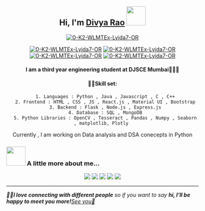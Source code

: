 <h2 align = "center"> Hi, I'm <a href = "https://divyarao0712.netlify.app/"> Divya Rao</a> <img src="https://media.giphy.com/media/mGcNjsfWAjY5AEZNw6/giphy.gif" width="50"></h2>

<p align = "center">
<a href='https://postimages.org/' target='_blank'><img src='https://i.postimg.cc/QxbWjZQ2/0-K2-WLMTEx-Lyida7-OR.gif' border='0' alt='0-K2-WLMTEx-Lyida7-OR'/></a>
</p>


<div align = "center">
 
<a href = "mailto:dsrao0712@gmail.com?subject = Feedback&body = Message" target='_blank'><img src='https://img.shields.io/badge/Gmail-dsrao0712?style=for-the-badge&logo=gmail&logoColor=white' border='0' alt='0-K2-WLMTEx-Lyida7-OR'/></a>
<a href='https://www.linkedin.com/in/divya-rao-739a8b143/' target='_blank'><img src='https://img.shields.io/badge/LinkedIn-739a8b143?style=for-the-badge&logo=linkedin&logoColor=white' border='0' alt='0-K2-WLMTEx-Lyida7-OR'/></a>
 <a href='https://github.com/dsrao711' target='_blank'><img src='https://img.shields.io/badge/GitHub-dsrao711?style=for-the-badge&logo=github&logoColor=white' border='0' alt='0-K2-WLMTEx-Lyida7-OR'/></a>
 <a href='https://www.hackerrank.com/dsrao0712' target='_blank'><img src='https://img.shields.io/badge/-Hackerrank-dsrao07?style=for-the-badge&logo=HackerRank&logoColor=white' border='0' alt='0-K2-WLMTEx-Lyida7-OR'/></a>
 
 
</div>


<div align = "center">
  <h4>I am a third year engineering student at DJSCE Mumbai👩🏻‍🎓</h4>
 
 <h4>👩‍💻Skill set:</h4>
  
  ```
    1. Languages : Python , Java , Javascript , C , C++
    2. Frontend : HTML , CSS , JS , React.js , Material UI , Bootstrap
    3. Backend : Flask , Node.js , Express.js
    4. Database : SQL , MongoDB
    5. Python Libraries : OpenCV , Tesseract , Pandas , Numpy , Seaborn , matplotlib, Plotly 
  
  ```
  
  Currently , I am working on Data analysis and DSA conecepts in Python
  
</div>
  

### <img src="https://media.giphy.com/media/VgCDAzcKvsR6OM0uWg/giphy.gif" width="50"> A little more about me...  

<div align = "center">
  

![](https://github-profile-summary-cards.vercel.app/api/cards/profile-details?username=dsrao711&theme=dracula)
![](https://github-profile-summary-cards.vercel.app/api/cards/repos-per-language?username=dsrao711&theme=dracula)
![](https://github-profile-summary-cards.vercel.app/api/cards/most-commit-language?username=dsrao711&theme=dracula)
![](https://github-profile-summary-cards.vercel.app/api/cards/stats?username=dsrao711&theme=dracula)
![](https://github-profile-summary-cards.vercel.app/api/cards/productive-time?username=dsrao711&theme=dracula)
  
</div>

<hr/>

<em><b>👩‍💻I love connecting with different people</b> so if you want to say <b>hi, I'll be happy to meet you more!</b><a href = "mailto: dsrao0712@gmail.com">See you📩</a></em>
